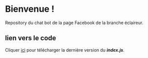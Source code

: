 # Bienvenue !

Repository du chat bot de la page Facebook de la branche éclaireur.

## lien vers le code
Cliquer <a href="myFile.js" download>ici</a> pour télécharger la dernière version du **_index.js_**.
